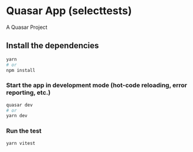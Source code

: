 # Quasar App (selecttests)

A Quasar Project

## Install the dependencies

```bash
yarn
# or
npm install
```

### Start the app in development mode (hot-code reloading, error reporting, etc.)

```bash
quasar dev
# or
yarn dev
```

### Run the test

```
yarn vitest

```
